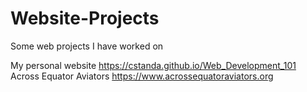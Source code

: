 # Website-Projects
Some web projects I have worked on

My personal website https://cstanda.github.io/Web_Development_101 </br>
Across Equator Aviators https://www.acrossequatoraviators.org </br> 

